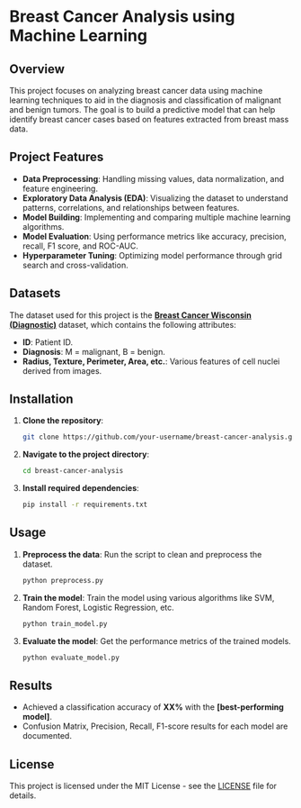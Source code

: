 # Breast Cancer Analysis using Machine Learning

## Overview

This project focuses on analyzing breast cancer data using machine learning techniques to aid in the diagnosis and classification of malignant and benign tumors. The goal is to build a predictive model that can help identify breast cancer cases based on features extracted from breast mass data.

## Project Features

- **Data Preprocessing**: Handling missing values, data normalization, and feature engineering.
- **Exploratory Data Analysis (EDA)**: Visualizing the dataset to understand patterns, correlations, and relationships between features.
- **Model Building**: Implementing and comparing multiple machine learning algorithms.
- **Model Evaluation**: Using performance metrics like accuracy, precision, recall, F1 score, and ROC-AUC.
- **Hyperparameter Tuning**: Optimizing model performance through grid search and cross-validation.

## Datasets

The dataset used for this project is the **[Breast Cancer Wisconsin (Diagnostic)](https://www.kaggle.com/uciml/breast-cancer-wisconsin-data)** dataset, which contains the following attributes:
- **ID**: Patient ID.
- **Diagnosis**: M = malignant, B = benign.
- **Radius, Texture, Perimeter, Area, etc.**: Various features of cell nuclei derived from images.
  
## Installation

1. **Clone the repository**:
   ```bash
   git clone https://github.com/your-username/breast-cancer-analysis.git
   ```
2. **Navigate to the project directory**:
   ```bash
   cd breast-cancer-analysis
   ```
3. **Install required dependencies**:
   ```bash
   pip install -r requirements.txt
   ```

## Usage

1. **Preprocess the data**: 
   Run the script to clean and preprocess the dataset.
   ```bash
   python preprocess.py
   ```

2. **Train the model**:
   Train the model using various algorithms like SVM, Random Forest, Logistic Regression, etc.
   ```bash
   python train_model.py
   ```

3. **Evaluate the model**:
   Get the performance metrics of the trained models.
   ```bash
   python evaluate_model.py
   ```

## Results

- Achieved a classification accuracy of **XX%** with the **[best-performing model]**.
- Confusion Matrix, Precision, Recall, F1-score results for each model are documented.

## License

This project is licensed under the MIT License - see the [LICENSE](LICENSE) file for details.
